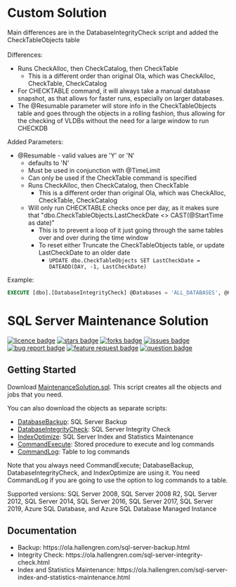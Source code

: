 # Custom Solution
Main differences are in the DatabaseIntegrityCheck script and added the CheckTableObjects table<br><br>
 Differences:
  - Runs CheckAlloc, then CheckCatalog, then CheckTable
    - This is a different order than original Ola, which was CheckAlloc, CheckTable, CheckCatalog
  - For CHECKTABLE command, it will always take a manual database snapshot, as that allows for faster runs, especially on larger databases.
  - The @Resumable parameter will store info in the CheckTableObjects table and goes through the objects in a rolling fashion, thus allowing for the checking of VLDBs without the need for a large window to run CHECKDB

Added Parameters:<br>
 - @Resumable - valid values are 'Y' or 'N'
    - defaults to 'N'
    - Must be used in conjunction with @TimeLimit
    - Can only be used if the CheckTable command is specified
    - Runs CheckAlloc, then CheckCatalog, then CheckTable
      - This is a different order than original Ola, which was CheckAlloc, CheckTable, CheckCatalog
    - Will only run CHECKTABLE checks once per day, as it makes sure that "dbo.CheckTableObjects.LastCheckDate <> CAST(@StartTime as date)"
      - This is to prevent a loop of it just going through the same tables over and over during the time window
      - To reset either Truncate the CheckTableObjects table, or update LastCheckDate to an older date
        - ```UPDATE dbo.CheckTableObjects SET LastCheckDate = DATEADD(DAY, -1, LastCheckDate) ```

Example:
```sql    
EXECUTE [dbo].[DatabaseIntegrityCheck] @Databases = 'ALL_DATABASES', @CheckCommands = 'CHECKALLOC,CHECKCATALOG,CHECKTABLE', @TimeLimit = 18000, @LogToTable = 'Y', @Execute = 'Y', @Resumable = 'Y'
```
# SQL Server Maintenance Solution
[![licence badge]][licence]
[![stars badge]][stars]
[![forks badge]][forks]
[![issues badge]][issues]
[![bug report badge]][bug report]
[![feature request badge]][feature request]
[![question badge]][question]

## Getting Started

Download [MaintenanceSolution.sql](/MaintenanceSolution.sql).
This script creates all the objects and jobs that you need.

You can also download the objects as separate scripts:
 - [DatabaseBackup](/DatabaseBackup.sql): SQL Server Backup
 - [DatabaseIntegrityCheck](/DatabaseIntegrityCheck.sql): SQL Server Integrity Check
 - [IndexOptimize](/IndexOptimize.sql): SQL Server Index and Statistics Maintenance
 - [CommandExecute](/CommandExecute.sql): Stored procedure to execute and log commands
 - [CommandLog](/CommandLog.sql): Table to log commands

Note that you always need CommandExecute; DatabaseBackup, DatabaseIntegrityCheck, and IndexOptimize are using it.
You need CommandLog if you are going to use the option to log commands to a table.

Supported versions: SQL Server 2008, SQL Server 2008 R2, SQL Server 2012, SQL Server 2014, SQL Server 2016, SQL Server 2017, SQL Server 2019, Azure SQL Database, and Azure SQL Database Managed Instance

## Documentation

<ul>
<li>Backup: https://ola.hallengren.com/sql-server-backup.html</li>
<li>Integrity Check: https://ola.hallengren.com/sql-server-integrity-check.html</li>
<li>Index and Statistics Maintenance: https://ola.hallengren.com/sql-server-index-and-statistics-maintenance.html</li>
</ul>

[licence badge]:https://img.shields.io/badge/license-MIT-blue.svg
[stars badge]:https://img.shields.io/github/stars/olahallengren/sql-server-maintenance-solution.svg
[forks badge]:https://img.shields.io/github/forks/olahallengren/sql-server-maintenance-solution.svg
[issues badge]:https://img.shields.io/github/issues/olahallengren/sql-server-maintenance-solution.svg
[bug report badge]:https://img.shields.io/github/issues/olahallengren/sql-server-maintenance-solution/Bug%20Report.svg
[feature request badge]:https://img.shields.io/github/issues/olahallengren/sql-server-maintenance-solution/Feature%20Request.svg
[question badge]:https://img.shields.io/github/issues/olahallengren/sql-server-maintenance-solution/Question.svg

[licence]:https://github.com/olahallengren/sql-server-maintenance-solution/blob/master/LICENSE
[stars]:https://github.com/olahallengren/sql-server-maintenance-solution/stargazers
[forks]:https://github.com/olahallengren/sql-server-maintenance-solution/network
[issues]:https://github.com/olahallengren/sql-server-maintenance-solution/issues
[bug report]:https://github.com/olahallengren/sql-server-maintenance-solution/issues?q=is%3Aopen+is%3Aissue+label%3A%22Bug+Report%22
[feature request]:https://github.com/olahallengren/sql-server-maintenance-solution/issues?q=is%3Aopen+is%3Aissue+label%3A%22Feature+Request%22
[question]:https://github.com/olahallengren/sql-server-maintenance-solution/issues?q=is%3Aopen+is%3Aissue+label%3AQuestion
